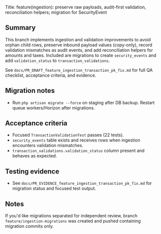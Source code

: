 Title: feature(ingestion): preserve raw payloads, audit-first validation, reconciliation helpers; migration for SecurityEvent

Summary
-------
This branch implements ingestion and validation improvements to avoid orphan child rows, preserve inbound payload values (copy-only), record validation mismatches as audit events, and add reconciliation helpers for amounts and taxes. Included are migrations to create `security_events` and add `validation_status` to `transaction_validations`.

See `docs/PR_DRAFT_feature_ingestion_transaction_pk_fix.md` for full QA checklist, acceptance criteria, and evidence.

Migration notes
---------------
- Run `php artisan migrate --force` on staging after DB backup. Restart queue workers/Horizon after migrations.

Acceptance criteria
-------------------
- Focused `TransactionValidationTest` passes (22 tests).
- `security_events` table exists and receives rows when ingestion encounters validation mismatches.
- `transaction_validations.validation_status` column present and behaves as expected.

Testing evidence
----------------
- See `docs/PR_EVIDENCE_feature_ingestion_transaction_pk_fix.md` for migration status and focused test output.

Notes
-----
If you'd like migrations separated for independent review, branch `feature/ingestion-migrations` was created and pushed containing migration commits only.
